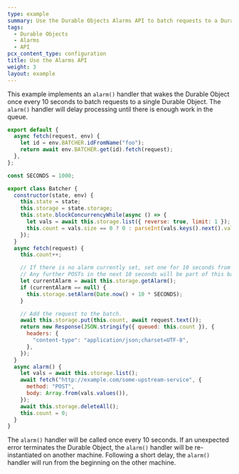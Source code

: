 ```yaml
---
type: example
summary: Use the Durable Objects Alarms API to batch requests to a Durable Object.
tags:
  - Durable Objects
  - Alarms
  - API
pcx_content_type: configuration
title: Use the Alarms API
weight: 3
layout: example
---
```


This example implements an `alarm()` handler that wakes the Durable Object once every 10 seconds to batch requests to a single Durable Object. The `alarm()` handler will delay processing until there is enough work in the queue.

```js
export default {
  async fetch(request, env) {
    let id = env.BATCHER.idFromName("foo");
    return await env.BATCHER.get(id).fetch(request);
  },
};

const SECONDS = 1000;

export class Batcher {
  constructor(state, env) {
    this.state = state;
    this.storage = state.storage;
    this.state.blockConcurrencyWhile(async () => {
      let vals = await this.storage.list({ reverse: true, limit: 1 });
      this.count = vals.size == 0 ? 0 : parseInt(vals.keys().next().value);
    });
  }
  async fetch(request) {
    this.count++;

    // If there is no alarm currently set, set one for 10 seconds from now
    // Any further POSTs in the next 10 seconds will be part of this batch.
    let currentAlarm = await this.storage.getAlarm();
    if (currentAlarm == null) {
      this.storage.setAlarm(Date.now() + 10 * SECONDS);
    }

    // Add the request to the batch.
    await this.storage.put(this.count, await request.text());
    return new Response(JSON.stringify({ queued: this.count }), {
      headers: {
        "content-type": "application/json;charset=UTF-8",
      },
    });
  }
  async alarm() {
    let vals = await this.storage.list();
    await fetch("http://example.com/some-upstream-service", {
      method: "POST",
      body: Array.from(vals.values()),
    });
    await this.storage.deleteAll();
    this.count = 0;
  }
}
```

The `alarm()` handler will be called once every 10 seconds. If an unexpected error terminates the Durable Object, the `alarm()` handler will be re-instantiated on another machine. Following a short delay, the `alarm()` handler will run from the beginning on the other machine.
